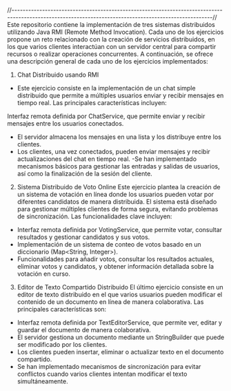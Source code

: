 //------------------------------------------------------------------------------------------------------------------------------------------------------//
Este repositorio contiene la implementación de tres sistemas distribuidos utilizando Java RMI (Remote Method Invocation). Cada uno de los ejercicios propone un reto relacionado con la creación de servicios distribuidos, en los que varios clientes interactúan con un servidor central para compartir recursos o realizar operaciones concurrentes. A continuación, se ofrece una descripción general de cada uno de los ejercicios implementados:

1. Chat Distribuido usando RMI
- Este ejercicio consiste en la implementación de un chat simple distribuido que permite a múltiples usuarios enviar y recibir mensajes en tiempo real. Las principales características incluyen:

Interfaz remota definida por ChatService, que permite enviar y recibir mensajes entre los usuarios conectados.
- El servidor almacena los mensajes en una lista y los distribuye entre los clientes.
- Los clientes, una vez conectados, pueden enviar mensajes y recibir actualizaciones del chat en tiempo real.
-Se han implementado mecanismos básicos para gestionar las entradas y salidas de usuarios, así como la finalización de la sesión del cliente.

2. Sistema Distribuido de Voto Online
Este ejercicio plantea la creación de un sistema de votación en línea donde los usuarios pueden votar por diferentes candidatos de manera distribuida. El sistema está diseñado para gestionar múltiples clientes de forma segura, evitando problemas de sincronización. Las funcionalidades clave incluyen:

- Interfaz remota definida por VotingService, que permite votar, consultar resultados y gestionar candidatos y sus votos.
- Implementación de un sistema de conteo de votos basado en un diccionario (Map<String, Integer>).
- Funcionalidades para añadir votos, consultar los resultados actuales, eliminar votos y candidatos, y obtener información detallada sobre la votación en curso.

3. Editor de Texto Compartido Distribuido
El último ejercicio consiste en un editor de texto distribuido en el que varios usuarios pueden modificar el contenido de un documento en línea de manera colaborativa. Las principales características son:

- Interfaz remota definida por TextEditorService, que permite ver, editar y guardar el documento de manera colaborativa.
- El servidor gestiona un documento mediante un StringBuilder que puede ser modificado por los clientes.
- Los clientes pueden insertar, eliminar o actualizar texto en el documento compartido.
- Se han implementado mecanismos de sincronización para evitar conflictos cuando varios clientes intentan modificar el texto simultáneamente.
